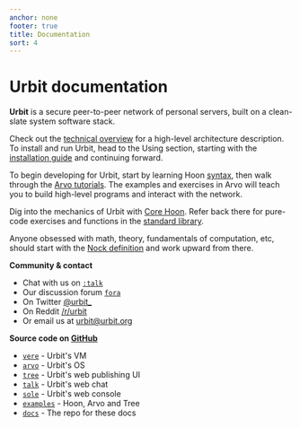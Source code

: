 ```yaml
---
anchor: none
footer: true
title: Documentation
sort: 4
---
```


<div class="lead">
    <div class="logo inverse"></div>
    <h1 class="blue i-b">Urbit documentation</h1>
</div>

<div class="col-md-12 head">

<div class="col-md-10">

**Urbit** is a secure peer-to-peer network of personal servers, built on a clean-slate system software stack.

Check out the [technical overview](about/overview) for a high-level
architecture description.  To install and run Urbit, head to the Using section, starting with the [installation guide](using/install) and continuing forward.

To begin developing for Urbit, start by learning Hoon [syntax](hoon/syntax),
then walk through the [Arvo tutorials](arvo). The examples and exercises
in Arvo will teach you to build high-level programs and interact with the network.

Dig into the mechanics of Urbit with [Core Hoon](hoon). Refer back
there for pure-code exercises and functions in the [standard library](hoon/library).

Anyone obsessed with math, theory, fundamentals of computation,
etc, should start with the [Nock definition](nock/definition) and work upward from there.

</div>

</div>

<div class="col-md-12 head">

<div class="col-md-4">

<b>Community & contact</b>
<ul>
<li>Chat with us on <a href="https://urbit.org/stream"><code>:talk</code></a></li>
<li>Our discussion forum <a href="http://urbit.org/fora"><code>fora</code></a></li>
<li>On Twitter <a href="https://twitter.com/urbit_">@urbit_</a></li>
<li>On Reddit <a href="https://reddit.com/r/urbit">/r/urbit</a></li>
<li>Or email us at <a href="mailto:urbit@urbit.org">urbit@urbit.org</a></li>
</ul>

</div>

<div class="col-md-4">

<b>Source code on <a href="https://github.com/urbit">GitHub</a></b>
<ul>
<li><a href="https://github.com/urbit/urbit"><code>vere</code></a> - Urbit's VM</li>
<li><a href="https://github.com/urbit/arvo"><code>arvo</code></a> - Urbit's OS</li>
<li><a href="https://github.com/urbit/tree"><code>tree</code></a> - Urbit's web publishing UI</li>
<li><a href="https://github.com/urbit/talk"><code>talk</code></a> - Urbit's web chat</li>
<li><a href="https://github.com/urbit/sole"><code>sole</code></a> - Urbit's web console</li>
<li><a href="https://github.com/urbit/examples"><code>examples</code></a> - Hoon, Arvo and Tree</li>
<li><a href="https://github.com/urbit/docs"><code>docs</code></a> - The repo for these docs</li>
</ul>

</div>

</div>

<div class="sections">
    <kids grid="true"></kids>
</div>
